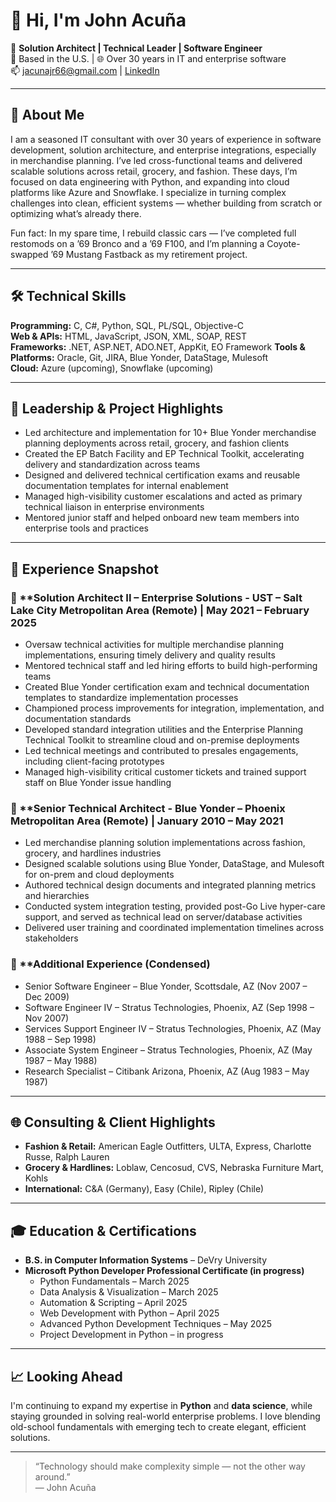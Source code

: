 
# 👋 Hi, I'm John Acuña

🎯 **Solution Architect | Technical Leader | Software Engineer**  
📍 Based in the U.S. | 🌐 Over 30 years in IT and enterprise software  
📫 jacunajr66@gmail.com | [LinkedIn](https://www.linkedin.com/in/john-acuña-36326b1/)  

---

## 🧠 About Me

I am a seasoned IT consultant with over 30 years of experience in software development, solution architecture, and enterprise integrations, especially in merchandise planning. I’ve led cross-functional teams and delivered scalable solutions across retail, grocery, and fashion. These days, I’m focused on data engineering with Python, and expanding into cloud platforms like Azure and Snowflake. I specialize in turning complex challenges into clean, efficient systems — whether building from scratch or optimizing what’s already there.

Fun fact: In my spare time, I rebuild classic cars — I’ve completed full restomods on a ’69 Bronco and a ’69 F100, and I’m planning a Coyote-swapped ’69 Mustang Fastback as my retirement project.

---

## 🛠 Technical Skills

**Programming:** C, C#, Python, SQL, PL/SQL, Objective-C  
**Web & APIs:** HTML, JavaScript, JSON, XML, SOAP, REST  
**Frameworks:** .NET, ASP.NET, ADO.NET, AppKit, EO Framework
**Tools & Platforms:** Oracle, Git, JIRA, Blue Yonder, DataStage, Mulesoft  
**Cloud:** Azure (upcoming), Snowflake (upcoming)  

---

## 🧭 Leadership & Project Highlights
- Led architecture and implementation for 10+ Blue Yonder merchandise planning deployments across retail, grocery, and fashion clients
- Created the EP Batch Facility and EP Technical Toolkit, accelerating delivery and standardization across teams
- Designed and delivered technical certification exams and reusable documentation templates for internal enablement
- Managed high-visibility customer escalations and acted as primary technical liaison in enterprise environments
- Mentored junior staff and helped onboard new team members into enterprise tools and practices

---

## 💼 Experience Snapshot

### 🔷 **Solution Architect II – Enterprise Solutions - UST – Salt Lake City Metropolitan Area (Remote) | May 2021 – February 2025
- Oversaw technical activities for multiple merchandise planning implementations, ensuring timely delivery and quality results
- Mentored technical staff and led hiring efforts to build high-performing teams
- Created Blue Yonder certification exam and technical documentation templates to standardize implementation processes
- Championed process improvements for integration, implementation, and documentation standards
- Developed standard integration utilities and the Enterprise Planning Technical Toolkit to streamline cloud and on-premise deployments
- Led technical meetings and contributed to presales engagements, including client-facing prototypes
- Managed high-visibility critical customer tickets and trained support staff on Blue Yonder issue handling
### 🔷 **Senior Technical Architect - Blue Yonder – Phoenix Metropolitan Area (Remote) | January 2010 – May 2021
- Led merchandise planning solution implementations across fashion, grocery, and hardlines industries
- Designed scalable solutions using Blue Yonder, DataStage, and Mulesoft for on-prem and cloud deployments
- Authored technical design documents and integrated planning metrics and hierarchies
- Conducted system integration testing, provided post-Go Live hyper-care support, and served as technical lead on server/database activities
- Delivered user training and coordinated implementation timelines across stakeholders
### 🔷 **Additional Experience (Condensed)
- Senior Software Engineer – Blue Yonder, Scottsdale, AZ (Nov 2007 – Dec 2009)
- Software Engineer IV – Stratus Technologies, Phoenix, AZ (Sep 1998 – Nov 2007)
- Services Support Engineer IV – Stratus Technologies, Phoenix, AZ (May 1988 – Sep 1998)
- Associate System Engineer – Stratus Technologies, Phoenix, AZ (May 1987 – May 1988)
- Research Specialist – Citibank Arizona, Phoenix, AZ (Aug 1983 – May 1987)

---

## 🌐 Consulting & Client Highlights

- **Fashion & Retail:** American Eagle Outfitters, ULTA, Express, Charlotte Russe, Ralph Lauren  
- **Grocery & Hardlines:** Loblaw, Cencosud, CVS, Nebraska Furniture Mart, Kohls  
- **International:** C&A (Germany), Easy (Chile), Ripley (Chile)

---

## 🎓 Education & Certifications

- **B.S. in Computer Information Systems** – DeVry University  
- **Microsoft Python Developer Professional Certificate (in progress)**  
  - Python Fundamentals – March 2025  
  - Data Analysis & Visualization – March 2025  
  - Automation & Scripting – April 2025
  - Web Development with Python – April 2025
  - Advanced Python Development Techniques – May 2025
  - Project Development in Python – in progress

---

## 📈 Looking Ahead

I'm continuing to expand my expertise in **Python** and **data science**, while staying grounded in solving real-world enterprise problems.
I love blending old-school fundamentals with emerging tech to create elegant,
efficient solutions.

---

> “Technology should make complexity simple — not the other way around.”  
> — John Acuña
